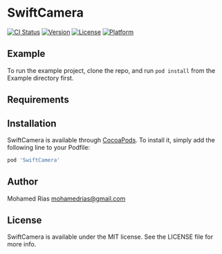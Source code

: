 # SwiftCamera

[![CI Status](http://img.shields.io/travis/mohamedrias/SwiftCamera.svg?style=flat)](https://travis-ci.org/mohamedrias/SwiftCamera)
[![Version](https://img.shields.io/cocoapods/v/SwiftCamera.svg?style=flat)](http://cocoapods.org/pods/SwiftCamera)
[![License](https://img.shields.io/cocoapods/l/SwiftCamera.svg?style=flat)](http://cocoapods.org/pods/SwiftCamera)
[![Platform](https://img.shields.io/cocoapods/p/SwiftCamera.svg?style=flat)](http://cocoapods.org/pods/SwiftCamera)

## Example

To run the example project, clone the repo, and run `pod install` from the Example directory first.

## Requirements

## Installation

SwiftCamera is available through [CocoaPods](http://cocoapods.org). To install
it, simply add the following line to your Podfile:

```ruby
pod 'SwiftCamera'
```

## Author

Mohamed Rias <mohamedrias@gmail.com>

## License

SwiftCamera is available under the MIT license. See the LICENSE file for more info.

